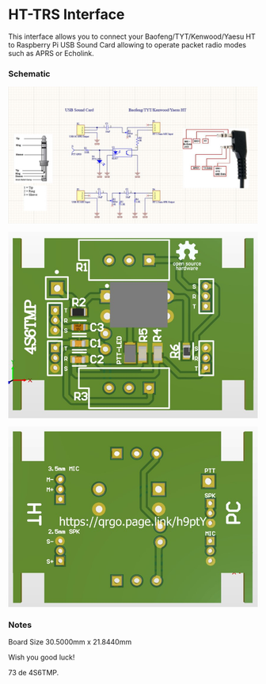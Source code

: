 # HT-TRS Interface

This interface allows you to connect your Baofeng/TYT/Kenwood/Yaesu HT to Raspberry Pi USB Sound Card allowing to operate packet radio modes such as APRS or Echolink. 


### Schematic

![](Schematic.jpg)

![](top.jpg)

![](bottom.jpg)

### Notes

Board Size	30.5000mm  x   21.8440mm

Wish you good luck!  


73 de 4S6TMP.